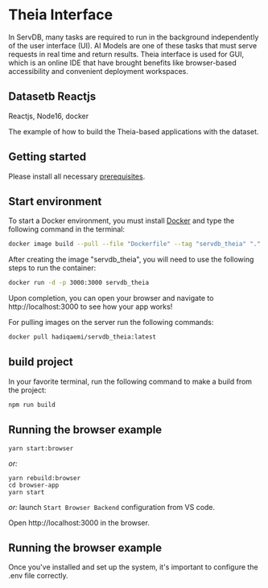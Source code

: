 # Theia Interface
In ServDB, many tasks are required to run in the background independently of the user interface (UI). AI Models are one of these tasks that must serve requests in real time and return results. Theia interface is used for GUI, which is an online IDE
that have brought benefits like browser-based accessibility and convenient deployment workspaces. 


## Datasetb Reactjs
Reactjs, Node16, docker

The example of how to build the Theia-based applications with the dataset.
## Getting started

Please install all necessary [prerequisites](https://github.com/eclipse-theia/theia/blob/master/doc/Developing.md#prerequisites).

## Start environment
To start a Docker environment, you must install [Docker](https://www.docker.com/get-started) and type the following command in the terminal:
```sh
docker image build --pull --file "Dockerfile" --tag "servdb_theia" "."
```
After creating the image "servdb_theia", you will need to use the following steps to run the container:
```sh
docker run -d -p 3000:3000 servdb_theia
```
Upon completion, you can open your browser and navigate to http://localhost:3000 to see how your app works!

For pulling images on the server run the following commands:
```sh
docker pull hadiqaemi/servdb_theia:latest
```

## build project
In your favorite terminal, run the following command to make a build from the project:
```sh
npm run build 
```

## Running the browser example

    yarn start:browser

*or:*

    yarn rebuild:browser
    cd browser-app
    yarn start

*or:* launch `Start Browser Backend` configuration from VS code.

Open http://localhost:3000 in the browser.
## Running the browser example
Once you've installed and set up the system, it's important to configure the .env file correctly.
```